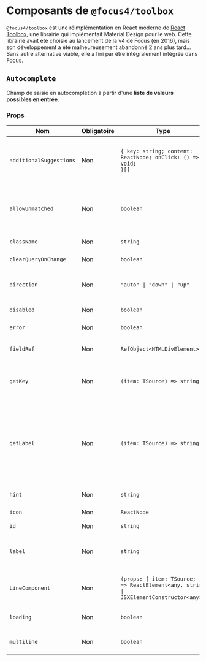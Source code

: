 # Composants de `@focus4/toolbox` <!-- {docsify-ignore-all} -->

`@focus4/toolbox` est une réimplémentation en React moderne de [React Toolbox](https://react-toolbox.io/#/components), une librairie qui implémentait Material Design pour le web. Cette librairie avait été choisie au lancement de la v4 de Focus (en 2016), mais son développement a été malheureusement abandonné 2 ans plus tard... Sans autre alternative viable, elle a fini par être intégralement intégrée dans Focus.

## `Autocomplete`

Champ de saisie en autocomplétion à partir d'une **liste de valeurs possibles en entrée**.

### Props

| Nom                     | Obligatoire | Type                                                                                                                   | Description                                                                                                                                                                                                                                                              |
| ----------------------- | ----------- | ---------------------------------------------------------------------------------------------------------------------- | ------------------------------------------------------------------------------------------------------------------------------------------------------------------------------------------------------------------------------------------------------------------------ |
| `additionalSuggestions` | Non         | <code>{ key: string; content: ReactNode; onClick: () =&gt; void; }[]</code>                                            | Suggestions supplémentaires à afficher en plus des suggestions issues de `values`, pour effectuer des actions différentes.                                                                                                                                               |
| `allowUnmatched`        | Non         | <code>boolean</code>                                                                                                   | Autorise la sélection d'une valeur qui n'existe pas dans `values` (le contenu de la `query` sera retourné en tant que valeur).                                                                                                                                           |
| `className`             | Non         | <code>string</code>                                                                                                    | Classe CSS pour le composant racine.                                                                                                                                                                                                                                     |
| `clearQueryOnChange`    | Non         | <code>boolean</code>                                                                                                   | Vide la query à la sélection d'une valeur.                                                                                                                                                                                                                               |
| `direction`             | Non         | <code>"auto" &#124; "down" &#124; "up"</code>                                                                          | Précise dans quel sens les suggestions doivent s'afficher. Par défaut : "auto".                                                                                                                                                                                          |
| `disabled`              | Non         | <code>boolean</code>                                                                                                   | Désactive le champ texte.                                                                                                                                                                                                                                                |
| `error`                 | Non         | <code>boolean</code>                                                                                                   | Affiche le champ texte en erreur.                                                                                                                                                                                                                                        |
| `fieldRef`              | Non         | <code>RefObject&lt;HTMLDivElement&gt;</code>                                                                           | Ref vers le champ (pour ancrer un Menu dessus par exemple).                                                                                                                                                                                                              |
| `getKey`                | Non         | <code>(item: TSource) =&gt; string</code>                                                                              | Détermine la propriété de l'objet a utiliser comme clé.<br />Par défaut : `item => item.key`                                                                                                                                                                             |
| `getLabel`              | Non         | <code>(item: TSource) =&gt; string</code>                                                                              | Détermine la propriété de l'objet à utiliser comme libellé.<br />Le libellé de l'objet est le texte utilisé pour chercher la correspondance avec le texte saisi dans le champ.<br />Par défaut : `item => item.label`                                                    |
| `hint`                  | Non         | <code>string</code>                                                                                                    | Placeholder pour le champ texte.                                                                                                                                                                                                                                         |
| `icon`                  | Non         | <code>ReactNode</code>                                                                                                 | Icône à poser devant le texte.                                                                                                                                                                                                                                           |
| `id`                    | Non         | <code>string</code>                                                                                                    | `id` pour l'input HTML.                                                                                                                                                                                                                                                  |
| `label`                 | Non         | <code>string</code>                                                                                                    | Libellé du champ, sera affiché à la place du `hint` et se déplacera sur le dessus lorsque le champ est utilisé.                                                                                                                                                          |
| `LineComponent`         | Non         | <code>(props: { item: TSource; }) =&gt; ReactElement&lt;any, string &#124; JSXElementConstructor&lt;any&gt;&gt;</code> | Composant personnalisé pour afficher les suggestions.                                                                                                                                                                                                                    |
| `loading`               | Non         | <code>boolean</code>                                                                                                   | Affiche un indicateur de chargement dans le champ texte.                                                                                                                                                                                                                 |
| `multiline`             | Non         | <code>boolean</code>                                                                                                   | Si renseigné, affiche un <textarea> à la place de l'<input>.                                                                                                                                                                                                             |
| `name`                  | Non         | <code>string</code>                                                                                                    | `name` pour l'input HTML.                                                                                                                                                                                                                                                |
| `onBlur`                | Non         | <code>FocusEventHandler&lt;HTMLInputElement &#124; HTMLSpanElement &#124; HTMLTextAreaElement&gt;</code>               | Au blur du champ texte.                                                                                                                                                                                                                                                  |
| `onChange`              | Non         | <code>(value?: string) =&gt; void</code>                                                                               | Appelé avec la clé correspondante lors de la sélection d'une valeur.<br /><br />Sera appelé avec `undefined` (si `allowUnmatched = false`) si aucune suggestion n'est disponible lors de la confirmation de la saisie<br />(au blur du champ ou en appuyant sur Entrée). |
| `onClick`               | Non         | <code>MouseEventHandler&lt;HTMLDivElement&gt;</code>                                                                   | Au clic sur le champ texte.                                                                                                                                                                                                                                              |
| `onContextMenu`         | Non         | <code>MouseEventHandler&lt;HTMLInputElement &#124; HTMLTextAreaElement&gt;</code>                                      | Au clic-droit dans le champ texte.                                                                                                                                                                                                                                       |
| `onFocus`               | Non         | <code>FocusEventHandler&lt;HTMLInputElement &#124; HTMLSpanElement &#124; HTMLTextAreaElement&gt;</code>               | Au focus du champ texte.                                                                                                                                                                                                                                                 |
| `onKeyDown`             | Non         | <code>KeyboardEventHandler&lt;HTMLInputElement &#124; HTMLTextAreaElement&gt;</code>                                   | Au `keydown` du champ.                                                                                                                                                                                                                                                   |
| `onKeyPress`            | Non         | <code>KeyboardEventHandler&lt;HTMLInputElement &#124; HTMLTextAreaElement&gt;</code>                                   | Au `keypress` du champ.                                                                                                                                                                                                                                                  |
| `onKeyUp`               | Non         | <code>KeyboardEventHandler&lt;HTMLInputElement &#124; HTMLTextAreaElement&gt;</code>                                   | Au `keyup` du champ.                                                                                                                                                                                                                                                     |
| `onPaste`               | Non         | <code>ClipboardEventHandler&lt;HTMLInputElement &#124; HTMLTextAreaElement&gt;</code>                                  | Au collage de texte dans le champ.                                                                                                                                                                                                                                       |
| `onPointerDown`         | Non         | <code>(e: PointerEvent&lt;HTMLInputElement &#124; HTMLTextAreaElement&gt;) =&gt; void</code>                           | [MDN Reference](https://developer.mozilla.org/docs/Web/API/Element/pointerdown_event)                                                                                                                                                                                    |
| `onPointerEnter`        | Non         | <code>(e: PointerEvent&lt;HTMLInputElement &#124; HTMLTextAreaElement&gt;) =&gt; void</code>                           | [MDN Reference](https://developer.mozilla.org/docs/Web/API/Element/pointerenter_event)                                                                                                                                                                                   |
| `onPointerLeave`        | Non         | <code>(e: PointerEvent&lt;HTMLInputElement &#124; HTMLTextAreaElement&gt;) =&gt; void</code>                           | [MDN Reference](https://developer.mozilla.org/docs/Web/API/Element/pointerleave_event)                                                                                                                                                                                   |
| `onPointerUp`           | Non         | <code>(e: PointerEvent&lt;HTMLInputElement &#124; HTMLTextAreaElement&gt;) =&gt; void</code>                           | [MDN Reference](https://developer.mozilla.org/docs/Web/API/Element/pointerup_event)                                                                                                                                                                                      |
| `onQueryChange`         | Non         | <code>(query: string) =&gt; void</code>                                                                                | Handler appelé lorsque la query (= contenu du champ texte) change.                                                                                                                                                                                                       |
| `prefix`                | Non         | <code>string</code>                                                                                                    | Préfixe à poser devant le texte.                                                                                                                                                                                                                                         |
| `query`                 | Non         | <code>string</code>                                                                                                    | Permet de surcharger la query (= contenu du champ texte). A utiliser avec `onQueryChange`.                                                                                                                                                                               |
| `required`              | Non         | <code>boolean</code>                                                                                                   | Valeur de `required` sur l'input HTML.                                                                                                                                                                                                                                   |
| `role`                  | Non         | <code>AriaRole</code>                                                                                                  | Valeur de `role` sur l'input HTML.                                                                                                                                                                                                                                       |
| `rows`                  | Non         | <code>number</code>                                                                                                    | Nombre de lignes pour le <textarea> (si `multiline`).                                                                                                                                                                                                                    |
| `showSupportingText`    | Non         | <code>"always" &#124; "auto" &#124; "never"</code>                                                                     | Contrôle l'affichage du texte en dessous du champ, quelque soit la valeur de `supportingText` ou `maxLength`. Par défaut : "auto".                                                                                                                                       |
| `suffix`                | Non         | <code>string</code>                                                                                                    | Préfixe à poser après le texte.                                                                                                                                                                                                                                          |
| `suggestionMatch`       | Non         | <code>"disabled" &#124; "anywhere" &#124; "start" &#124; "word"</code>                                                 | Précise le mode de correspondance utilisé entre la query et le libellé. Par défaut : "start".                                                                                                                                                                            |
| `supportingText`        | Non         | <code>string</code>                                                                                                    | Texte à afficher en dessous du champ. Sera affiché en rouge si `error`.                                                                                                                                                                                                  |
| `tabIndex`              | Non         | <code>number</code>                                                                                                    | `tabindex` pour l'input HTML.                                                                                                                                                                                                                                            |
| `theme`                 | Non         | <code>CSSProp&lt;AutocompleteCss & TextFieldCss&gt;</code>                                                             | CSS.                                                                                                                                                                                                                                                                     |
| `trailing`              | Non         | <code>TrailingIcon &#124; TrailingIcon[]</code>                                                                        | Définition des icônes à poser après le texte dans le champ.                                                                                                                                                                                                              |
| `value`                 | Non         | <code>string</code>                                                                                                    | Valeur du champ.                                                                                                                                                                                                                                                         |
| `values`                | **Oui**     | <code>TSource[]</code>                                                                                                 | Valeurs disponibles pour la sélection.                                                                                                                                                                                                                                   |

## `Button`

Bouton standard.

### Props

| Nom              | Obligatoire | Type                                                                                      | Description                                                                            |
| ---------------- | ----------- | ----------------------------------------------------------------------------------------- | -------------------------------------------------------------------------------------- |
| `className`      | Non         | <code>string</code>                                                                       | Classe CSS a ajouter au composant racine.                                              |
| `color`          | Non         | <code>"accent" &#124; "primary"</code>                                                    | Couleur du bouton.                                                                     |
| `disabled`       | Non         | <code>boolean</code>                                                                      | Désactive le bouton.                                                                   |
| `href`           | Non         | <code>string</code>                                                                       | Si renseigné, pose une balise <a> à la place du <button>.                              |
| `icon`           | Non         | <code>ReactNode</code>                                                                    | Icône a afficher dans le bouton.                                                       |
| `iconPosition`   | Non         | <code>"left" &#124; "right"</code>                                                        | Position de l'icône dans le bouton. Par défaut : "left".                               |
| `label`          | Non         | <code>string</code>                                                                       | Libellé du bouton.                                                                     |
| `onBlur`         | Non         | <code>FocusEventHandler&lt;HTMLButtonElement &#124; HTMLLinkElement&gt;</code>            | Au blur du bouton.                                                                     |
| `onClick`        | Non         | <code>MouseEventHandler&lt;HTMLButtonElement &#124; HTMLLinkElement&gt;</code>            | Au clic sur le bouton.                                                                 |
| `onFocus`        | Non         | <code>FocusEventHandler&lt;HTMLButtonElement &#124; HTMLLinkElement&gt;</code>            | Au focus du bouton.                                                                    |
| `onPointerDown`  | Non         | <code>(e: PointerEvent&lt;HTMLButtonElement &#124; HTMLLinkElement&gt;) =&gt; void</code> | [MDN Reference](https://developer.mozilla.org/docs/Web/API/Element/pointerdown_event)  |
| `onPointerEnter` | Non         | <code>(e: PointerEvent&lt;HTMLButtonElement &#124; HTMLLinkElement&gt;) =&gt; void</code> | [MDN Reference](https://developer.mozilla.org/docs/Web/API/Element/pointerenter_event) |
| `onPointerLeave` | Non         | <code>(e: PointerEvent&lt;HTMLButtonElement &#124; HTMLLinkElement&gt;) =&gt; void</code> | [MDN Reference](https://developer.mozilla.org/docs/Web/API/Element/pointerleave_event) |
| `onPointerUp`    | Non         | <code>(e: PointerEvent&lt;HTMLButtonElement &#124; HTMLLinkElement&gt;) =&gt; void</code> | [MDN Reference](https://developer.mozilla.org/docs/Web/API/Element/pointerup_event)    |
| `style`          | Non         | <code>CSSProperties</code>                                                                | CSS inline pour l'élément racine.                                                      |
| `target`         | Non         | <code>string</code>                                                                       | "target" pour le <a>, si `href` est rensigné.                                          |
| `theme`          | Non         | <code>CSSProp&lt;ButtonCss&gt;</code>                                                     | CSS.                                                                                   |
| `type`           | Non         | <code>string</code>                                                                       | Type de bouton HTML (ignoré si `href` est renseigné).                                  |
| `variant`        | Non         | <code>"filled" &#124; "elevated" &#124; "outlined" &#124; "elevated-filled"</code>        | Variante du bouton .                                                                   |

## `Calendar`

Affiche un calendrier. Utilisé par l'[`InputDate`](components/forms.md#inputdate).

### Props

| Nom                    | Obligatoire | Type                                                    | Description |
| ---------------------- | ----------- | ------------------------------------------------------- | ----------- |
| `disabledDates`        | Non         | <code>Date[]</code>                                     |             |
| `display`              | Non         | <code>"months" &#124; "years"</code>                    |             |
| `enabledDates`         | Non         | <code>Date[]</code>                                     |             |
| `handleSelect`         | Non         | <code>() =&gt; void</code>                              |             |
| `maxDate`              | Non         | <code>Date</code>                                       |             |
| `minDate`              | Non         | <code>Date</code>                                       |             |
| `onChange`             | **Oui**     | <code>(date: Date, dayClick: boolean) =&gt; void</code> |             |
| `selectedDate`         | Non         | <code>Date</code>                                       |             |
| `sundayFirstDayOfWeek` | Non         | <code>boolean</code>                                    |             |
| `theme`                | Non         | <code>CSSProp&lt;CalendarCss&gt;</code>                 |             |

## `Checkbox`

Une checkbox.

### Props

| Nom              | Obligatoire | Type                                                                                             | Description                                                                            |
| ---------------- | ----------- | ------------------------------------------------------------------------------------------------ | -------------------------------------------------------------------------------------- |
| `className`      | Non         | <code>string</code>                                                                              | Classe CSS a ajouter au composant racine.                                              |
| `disabled`       | Non         | <code>boolean</code>                                                                             | Désactive la Checkbox.                                                                 |
| `error`          | Non         | <code>string</code>                                                                              | Si renseigné, la Checkbox sera affichée en rouge.                                      |
| `id`             | Non         | <code>string</code>                                                                              | Id pour l'input[type=checkbox] posé par la Checkbox.                                   |
| `indeterminate`  | Non         | <code>boolean</code>                                                                             | Affiche une icône "indéterminée" à la place du "check"                                 |
| `label`          | Non         | <code>ReactNode</code>                                                                           | Libellé à poser à côté de la Checkbox.                                                 |
| `name`           | Non         | <code>string</code>                                                                              | Name pour l'input[type=checkbox] posé par la Checkbox.                                 |
| `onBlur`         | Non         | <code>FocusEventHandler&lt;HTMLInputElement&gt;</code>                                           | Au blur de la Checkbox.                                                                |
| `onChange`       | Non         | <code>(value: boolean, event?: MouseEvent&lt;HTMLInputElement, MouseEvent&gt;) =&gt; void</code> | Handler appelé au clic sur la Checkbox.                                                |
| `onFocus`        | Non         | <code>FocusEventHandler&lt;HTMLInputElement&gt;</code>                                           | Au focus de la Checkbox.                                                               |
| `onPointerDown`  | Non         | <code>(e: PointerEvent&lt;HTMLLabelElement&gt;) =&gt; void</code>                                | [MDN Reference](https://developer.mozilla.org/docs/Web/API/Element/pointerdown_event)  |
| `onPointerEnter` | Non         | <code>(e: PointerEvent&lt;HTMLLabelElement&gt;) =&gt; void</code>                                | [MDN Reference](https://developer.mozilla.org/docs/Web/API/Element/pointerenter_event) |
| `onPointerLeave` | Non         | <code>(e: PointerEvent&lt;HTMLLabelElement&gt;) =&gt; void</code>                                | [MDN Reference](https://developer.mozilla.org/docs/Web/API/Element/pointerleave_event) |
| `onPointerUp`    | Non         | <code>(e: PointerEvent&lt;HTMLLabelElement&gt;) =&gt; void</code>                                | [MDN Reference](https://developer.mozilla.org/docs/Web/API/Element/pointerup_event)    |
| `theme`          | Non         | <code>CSSProp&lt;CheckboxCss&gt;</code>                                                          | CSS.                                                                                   |
| `value`          | Non         | <code>boolean</code>                                                                             | Valeur (correspond à 'checked' sur l'input).                                           |

## `Chip`



### Props

| Nom              | Obligatoire | Type                                                                                                             | Description                                                                            |
| ---------------- | ----------- | ---------------------------------------------------------------------------------------------------------------- | -------------------------------------------------------------------------------------- |
| `className`      | Non         | <code>string</code>                                                                                              | Classe CSS a ajouter au composant racine.                                              |
| `color`          | Non         | <code>"accent" &#124; "primary"</code>                                                                           | Couleur du Chip.                                                                       |
| `disabled`       | Non         | <code>boolean</code>                                                                                             | Désactive le Chip.                                                                     |
| `elevated`       | Non         | <code>boolean</code>                                                                                             | Si renseigné, le Chip est affiché avec une élévation.                                  |
| `href`           | Non         | <code>string</code>                                                                                              | Si renseigné, pose une balise <a> à la place du <button> ou <span>.                    |
| `icon`           | Non         | <code>ReactNode</code>                                                                                           | Icône a afficher dans le Chip (à gauche).                                              |
| `label`          | **Oui**     | <code>string</code>                                                                                              | Libellé du chip.                                                                       |
| `onBlur`         | Non         | <code>FocusEventHandler&lt;HTMLButtonElement &#124; HTMLLinkElement&gt;</code>                                   | Au blur du Chip (si actionnable).                                                      |
| `onClick`        | Non         | <code>MouseEventHandler&lt;HTMLButtonElement&gt;</code>                                                          | Au click sur le Chip. Pose un <button> au lieu d'un <span> si rensgeiné.               |
| `onDeleteClick`  | Non         | <code>MouseEventHandler&lt;HTMLSpanElement&gt;</code>                                                            | Si renseigné, le Chip a une action de suppression via un bouton icône (à droite).      |
| `onFocus`        | Non         | <code>FocusEventHandler&lt;HTMLButtonElement &#124; HTMLLinkElement&gt;</code>                                   | Au focus du Chip (si actionnable).                                                     |
| `onPointerDown`  | Non         | <code>(e: PointerEvent&lt;HTMLSpanElement &#124; HTMLButtonElement &#124; HTMLLinkElement&gt;) =&gt; void</code> | [MDN Reference](https://developer.mozilla.org/docs/Web/API/Element/pointerdown_event)  |
| `onPointerEnter` | Non         | <code>(e: PointerEvent&lt;HTMLSpanElement &#124; HTMLButtonElement &#124; HTMLLinkElement&gt;) =&gt; void</code> | [MDN Reference](https://developer.mozilla.org/docs/Web/API/Element/pointerenter_event) |
| `onPointerLeave` | Non         | <code>(e: PointerEvent&lt;HTMLSpanElement &#124; HTMLButtonElement &#124; HTMLLinkElement&gt;) =&gt; void</code> | [MDN Reference](https://developer.mozilla.org/docs/Web/API/Element/pointerleave_event) |
| `onPointerUp`    | Non         | <code>(e: PointerEvent&lt;HTMLSpanElement &#124; HTMLButtonElement &#124; HTMLLinkElement&gt;) =&gt; void</code> | [MDN Reference](https://developer.mozilla.org/docs/Web/API/Element/pointerup_event)    |
| `target`         | Non         | <code>string</code>                                                                                              | "target" pour le <a>, si `href` est rensigné.                                          |
| `theme`          | Non         | <code>CSSProp&lt;ChipCss&gt;</code>                                                                              | CSS.                                                                                   |

## `Clock`

Affiche une horloge. Utilisé par l'[`InputTime`](components/forms.md#inputdate).

### Props

| Nom           | Obligatoire | Type                                  | Description |
| ------------- | ----------- | ------------------------------------- | ----------- |
| `display`     | Non         | <code>"hours" &#124; "minutes"</code> |             |
| `format`      | Non         | <code>"24hr" &#124; "ampm"</code>     |             |
| `onChange`    | Non         | <code>(date: Date) =&gt; void</code>  |             |
| `onHandMoved` | Non         | <code>() =&gt; void</code>            |             |
| `theme`       | Non         | <code>CSSProp&lt;ClockCss&gt;</code>  |             |
| `time`        | Non         | <code>Date</code>                     |             |

## `Dropdown`



### Props

| Nom                               | Obligatoire | Type                                                                                                                   | Description                                                                                                                        |
| --------------------------------- | ----------- | ---------------------------------------------------------------------------------------------------------------------- | ---------------------------------------------------------------------------------------------------------------------------------- |
| `className`                       | Non         | <code>string</code>                                                                                                    | Classe CSS pour le composant racine.                                                                                               |
| `direction`                       | Non         | <code>"auto" &#124; "down" &#124; "up"</code>                                                                          | Précise dans quel sens les valeurs doivent s'afficher. Par défaut : "auto".                                                        |
| `disableArrowSelectionWhenClosed` | Non         | <code>boolean</code>                                                                                                   | Désactive la sélection de valeurs au clavier lorsque la Dropdown est fermée.                                                       |
| `disabled`                        | Non         | <code>boolean</code>                                                                                                   | Désactive le champ texte.                                                                                                          |
| `error`                           | Non         | <code>boolean</code>                                                                                                   | Affiche le champ texte en erreur.                                                                                                  |
| `fieldRef`                        | Non         | <code>RefObject&lt;HTMLDivElement&gt;</code>                                                                           | Ref vers le champ (pour ancrer un Menu dessus par exemple).                                                                        |
| `getKey`                          | Non         | <code>(item: TSource) =&gt; string</code>                                                                              | Détermine la propriété de l'objet a utiliser comme clé. *<br />Par défaut : `item => item.key`                                     |
| `getLabel`                        | Non         | <code>(item: TSource) =&gt; string</code>                                                                              | Détermine la propriété de l'objet à utiliser comme libellé.<br />Par défaut : `item => item.label`                                 |
| `hasUndefined`                    | Non         | <code>boolean</code>                                                                                                   | Autorise la non-sélection en ajoutant une option vide. Par défaut : "true".                                                        |
| `hint`                            | Non         | <code>string</code>                                                                                                    | Placeholder pour le champ texte.                                                                                                   |
| `icon`                            | Non         | <code>ReactNode</code>                                                                                                 | Icône à poser devant le texte.                                                                                                     |
| `id`                              | Non         | <code>string</code>                                                                                                    | `id` pour l'input HTML.                                                                                                            |
| `label`                           | Non         | <code>string</code>                                                                                                    | Libellé du champ, sera affiché à la place du `hint` et se déplacera sur le dessus lorsque le champ est utilisé.                    |
| `LineComponent`                   | Non         | <code>(props: { item: TSource; }) =&gt; ReactElement&lt;any, string &#124; JSXElementConstructor&lt;any&gt;&gt;</code> | Composant personnalisé pour afficher les valeurs.                                                                                  |
| `loading`                         | Non         | <code>boolean</code>                                                                                                   | Affiche un indicateur de chargement dans le champ texte.                                                                           |
| `multiline`                       | Non         | <code>boolean</code>                                                                                                   | Si renseigné, affiche un <textarea> à la place de l'<input>.                                                                       |
| `name`                            | Non         | <code>string</code>                                                                                                    | `name` pour l'input HTML.                                                                                                          |
| `onBlur`                          | Non         | <code>FocusEventHandler&lt;HTMLInputElement &#124; HTMLSpanElement &#124; HTMLTextAreaElement&gt;</code>               | Au blur du champ texte.                                                                                                            |
| `onChange`                        | Non         | <code>(value?: string) =&gt; void</code>                                                                               | Appelé avec la clé correspondante lors de la sélection d'une valeur.                                                               |
| `onClick`                         | Non         | <code>MouseEventHandler&lt;HTMLDivElement&gt;</code>                                                                   | Au clic sur le champ texte.                                                                                                        |
| `onContextMenu`                   | Non         | <code>MouseEventHandler&lt;HTMLInputElement &#124; HTMLTextAreaElement&gt;</code>                                      | Au clic-droit dans le champ texte.                                                                                                 |
| `onFocus`                         | Non         | <code>FocusEventHandler&lt;HTMLInputElement &#124; HTMLSpanElement &#124; HTMLTextAreaElement&gt;</code>               | Au focus du champ texte.                                                                                                           |
| `onKeyDown`                       | Non         | <code>KeyboardEventHandler&lt;HTMLInputElement &#124; HTMLTextAreaElement&gt;</code>                                   | Au `keydown` du champ.                                                                                                             |
| `onKeyPress`                      | Non         | <code>KeyboardEventHandler&lt;HTMLInputElement &#124; HTMLTextAreaElement&gt;</code>                                   | Au `keypress` du champ.                                                                                                            |
| `onKeyUp`                         | Non         | <code>KeyboardEventHandler&lt;HTMLInputElement &#124; HTMLTextAreaElement&gt;</code>                                   | Au `keyup` du champ.                                                                                                               |
| `onPaste`                         | Non         | <code>ClipboardEventHandler&lt;HTMLInputElement &#124; HTMLTextAreaElement&gt;</code>                                  | Au collage de texte dans le champ.                                                                                                 |
| `onPointerDown`                   | Non         | <code>(e: PointerEvent&lt;HTMLInputElement &#124; HTMLTextAreaElement&gt;) =&gt; void</code>                           | [MDN Reference](https://developer.mozilla.org/docs/Web/API/Element/pointerdown_event)                                              |
| `onPointerEnter`                  | Non         | <code>(e: PointerEvent&lt;HTMLInputElement &#124; HTMLTextAreaElement&gt;) =&gt; void</code>                           | [MDN Reference](https://developer.mozilla.org/docs/Web/API/Element/pointerenter_event)                                             |
| `onPointerLeave`                  | Non         | <code>(e: PointerEvent&lt;HTMLInputElement &#124; HTMLTextAreaElement&gt;) =&gt; void</code>                           | [MDN Reference](https://developer.mozilla.org/docs/Web/API/Element/pointerleave_event)                                             |
| `onPointerUp`                     | Non         | <code>(e: PointerEvent&lt;HTMLInputElement &#124; HTMLTextAreaElement&gt;) =&gt; void</code>                           | [MDN Reference](https://developer.mozilla.org/docs/Web/API/Element/pointerup_event)                                                |
| `prefix`                          | Non         | <code>string</code>                                                                                                    | Préfixe à poser devant le texte.                                                                                                   |
| `required`                        | Non         | <code>boolean</code>                                                                                                   | Valeur de `required` sur l'input HTML.                                                                                             |
| `role`                            | Non         | <code>AriaRole</code>                                                                                                  | Valeur de `role` sur l'input HTML.                                                                                                 |
| `rows`                            | Non         | <code>number</code>                                                                                                    | Nombre de lignes pour le <textarea> (si `multiline`).                                                                              |
| `showSupportingText`              | Non         | <code>"always" &#124; "auto" &#124; "never"</code>                                                                     | Contrôle l'affichage du texte en dessous du champ, quelque soit la valeur de `supportingText` ou `maxLength`. Par défaut : "auto". |
| `suffix`                          | Non         | <code>string</code>                                                                                                    | Préfixe à poser après le texte.                                                                                                    |
| `supportingText`                  | Non         | <code>string</code>                                                                                                    | Texte à afficher en dessous du champ. Sera affiché en rouge si `error`.                                                            |
| `tabIndex`                        | Non         | <code>number</code>                                                                                                    | `tabindex` pour l'input HTML.                                                                                                      |
| `theme`                           | Non         | <code>CSSProp&lt;DropdownCss & TextFieldCss&gt;</code>                                                                 | CSS.                                                                                                                               |
| `trailing`                        | Non         | <code>TrailingIcon &#124; TrailingIcon[]</code>                                                                        | Définition des icônes à poser après le texte dans le champ.                                                                        |
| `undefinedLabel`                  | Non         | <code>ReactNode</code>                                                                                                 | Libellé de l'option vide.                                                                                                          |
| `value`                           | Non         | <code>string</code>                                                                                                    | Valeur du champ.                                                                                                                   |
| `values`                          | **Oui**     | <code>TSource[]</code>                                                                                                 | Valeurs disponibles pour la sélection.                                                                                             |

## `FloatingActionButton`

Bouton action flottant.

### Props

| Nom              | Obligatoire | Type                                                                                      | Description                                                                            |
| ---------------- | ----------- | ----------------------------------------------------------------------------------------- | -------------------------------------------------------------------------------------- |
| `className`      | Non         | <code>string</code>                                                                       | Classe CSS a ajouter au composant racine.                                              |
| `color`          | Non         | <code>"accent" &#124; "primary"</code>                                                    | Couleur du bouton.                                                                     |
| `disabled`       | Non         | <code>boolean</code>                                                                      | Désactive le bouton.                                                                   |
| `extended`       | Non         | <code>boolean</code>                                                                      | Affiche le libellé du bouton dans le bouton.                                           |
| `href`           | Non         | <code>string</code>                                                                       | Si renseigné, pose une balise <a> à la place du <button>.                              |
| `icon`           | Non         | <code>ReactNode</code>                                                                    | Icône a afficher dans le bouton.                                                       |
| `label`          | Non         | <code>string</code>                                                                       | Libellé du bouton.                                                                     |
| `lowered`        | Non         | <code>boolean</code>                                                                      | Variation du bouton avec moins d'élévation (ombre moins marquée).                      |
| `onBlur`         | Non         | <code>FocusEventHandler&lt;HTMLButtonElement &#124; HTMLLinkElement&gt;</code>            | Au blur du bouton.                                                                     |
| `onClick`        | Non         | <code>MouseEventHandler&lt;HTMLButtonElement &#124; HTMLLinkElement&gt;</code>            | Au clic sur le bouton.                                                                 |
| `onFocus`        | Non         | <code>FocusEventHandler&lt;HTMLButtonElement &#124; HTMLLinkElement&gt;</code>            | Au focus du bouton.                                                                    |
| `onPointerDown`  | Non         | <code>(e: PointerEvent&lt;HTMLButtonElement &#124; HTMLLinkElement&gt;) =&gt; void</code> | [MDN Reference](https://developer.mozilla.org/docs/Web/API/Element/pointerdown_event)  |
| `onPointerEnter` | Non         | <code>(e: PointerEvent&lt;HTMLButtonElement &#124; HTMLLinkElement&gt;) =&gt; void</code> | [MDN Reference](https://developer.mozilla.org/docs/Web/API/Element/pointerenter_event) |
| `onPointerLeave` | Non         | <code>(e: PointerEvent&lt;HTMLButtonElement &#124; HTMLLinkElement&gt;) =&gt; void</code> | [MDN Reference](https://developer.mozilla.org/docs/Web/API/Element/pointerleave_event) |
| `onPointerUp`    | Non         | <code>(e: PointerEvent&lt;HTMLButtonElement &#124; HTMLLinkElement&gt;) =&gt; void</code> | [MDN Reference](https://developer.mozilla.org/docs/Web/API/Element/pointerup_event)    |
| `size`           | Non         | <code>"large" &#124; "small"</code>                                                       | Taille du bouton.                                                                      |
| `style`          | Non         | <code>CSSProperties</code>                                                                | CSS inline pour l'élément racine.                                                      |
| `target`         | Non         | <code>string</code>                                                                       | "target" pour le <a>, si `href` est rensigné.                                          |
| `theme`          | Non         | <code>CSSProp&lt;FloatingActionButtonCss&gt;</code>                                       | CSS.                                                                                   |
| `type`           | Non         | <code>string</code>                                                                       | Type de bouton HTML (ignoré si `href` est renseigné).                                  |

## `FontIcon`

Affiche une icône. Prend directement un nom d'icône Material en enfant, ou bien une icône personnalisée avec `getIcon`.

### Props

| Nom              | Obligatoire | Type                                                             | Description                                                                            |
| ---------------- | ----------- | ---------------------------------------------------------------- | -------------------------------------------------------------------------------------- |
| `alt`            | Non         | <code>string</code>                                              | Texte alternatif pour l'icône.                                                         |
| `children`       | Non         | <code>ReactNode</code>                                           | Icône à afficher.                                                                      |
| `className`      | Non         | <code>string</code>                                              | Classe CSS à poser sur le composant racine.                                            |
| `onPointerDown`  | Non         | <code>(e: PointerEvent&lt;HTMLSpanElement&gt;) =&gt; void</code> | [MDN Reference](https://developer.mozilla.org/docs/Web/API/Element/pointerdown_event)  |
| `onPointerEnter` | Non         | <code>(e: PointerEvent&lt;HTMLSpanElement&gt;) =&gt; void</code> | [MDN Reference](https://developer.mozilla.org/docs/Web/API/Element/pointerenter_event) |
| `onPointerLeave` | Non         | <code>(e: PointerEvent&lt;HTMLSpanElement&gt;) =&gt; void</code> | [MDN Reference](https://developer.mozilla.org/docs/Web/API/Element/pointerleave_event) |
| `onPointerUp`    | Non         | <code>(e: PointerEvent&lt;HTMLSpanElement&gt;) =&gt; void</code> | [MDN Reference](https://developer.mozilla.org/docs/Web/API/Element/pointerup_event)    |
| `style`          | Non         | <code>CSSProperties</code>                                       | Styles inline                                                                          |

## `IconButton`

Bouton simple avec une icône.

### Props

| Nom              | Obligatoire | Type                                                                                      | Description                                                                            |
| ---------------- | ----------- | ----------------------------------------------------------------------------------------- | -------------------------------------------------------------------------------------- |
| `className`      | Non         | <code>string</code>                                                                       | Classe CSS a ajouter au composant racine.                                              |
| `color`          | Non         | <code>"accent" &#124; "primary"</code>                                                    | Couleur du bouton.                                                                     |
| `disabled`       | Non         | <code>boolean</code>                                                                      | Désactive le bouton.                                                                   |
| `href`           | Non         | <code>string</code>                                                                       | Si renseigné, pose une balise <a> à la place du <button>.                              |
| `icon`           | **Oui**     | <code>ReactNode</code>                                                                    | Icône a afficher dans le bouton.                                                       |
| `label`          | Non         | <code>string</code>                                                                       | Libellé du bouton.                                                                     |
| `onBlur`         | Non         | <code>FocusEventHandler&lt;HTMLButtonElement &#124; HTMLLinkElement&gt;</code>            | Au blur du bouton.                                                                     |
| `onClick`        | Non         | <code>MouseEventHandler&lt;HTMLButtonElement &#124; HTMLLinkElement&gt;</code>            | Au clic sur le bouton.                                                                 |
| `onFocus`        | Non         | <code>FocusEventHandler&lt;HTMLButtonElement &#124; HTMLLinkElement&gt;</code>            | Au focus du bouton.                                                                    |
| `onPointerDown`  | Non         | <code>(e: PointerEvent&lt;HTMLButtonElement &#124; HTMLLinkElement&gt;) =&gt; void</code> | [MDN Reference](https://developer.mozilla.org/docs/Web/API/Element/pointerdown_event)  |
| `onPointerEnter` | Non         | <code>(e: PointerEvent&lt;HTMLButtonElement &#124; HTMLLinkElement&gt;) =&gt; void</code> | [MDN Reference](https://developer.mozilla.org/docs/Web/API/Element/pointerenter_event) |
| `onPointerLeave` | Non         | <code>(e: PointerEvent&lt;HTMLButtonElement &#124; HTMLLinkElement&gt;) =&gt; void</code> | [MDN Reference](https://developer.mozilla.org/docs/Web/API/Element/pointerleave_event) |
| `onPointerUp`    | Non         | <code>(e: PointerEvent&lt;HTMLButtonElement &#124; HTMLLinkElement&gt;) =&gt; void</code> | [MDN Reference](https://developer.mozilla.org/docs/Web/API/Element/pointerup_event)    |
| `style`          | Non         | <code>CSSProperties</code>                                                                | CSS inline pour l'élément racine.                                                      |
| `target`         | Non         | <code>string</code>                                                                       | "target" pour le <a>, si `href` est rensigné.                                          |
| `theme`          | Non         | <code>CSSProp&lt;IconButtonCss&gt;</code>                                                 | CSS.                                                                                   |
| `type`           | Non         | <code>string</code>                                                                       | Type de bouton HTML (ignoré si `href` est renseigné).                                  |
| `variant`        | Non         | <code>"filled" &#124; "outlined"</code>                                                   | Variante du bouton .                                                                   |

## `Menu`

Menu déroulant. Peut s'attacher à un élément parent. A utiliser avec `useMenu()`.

Exemple :
 ```tsx
 const menu = useMenu();

 // Remarque : L'élément conteneur impérativement avoir "position: relative".
 return (
     <span ref={menu.anchor} style={{position: "relative", display: "inline-block"}}>
         <IconButton icon="more_vert" onClick={menu.toggle}>
         <Menu {...menu}>
             <MenuItem
                 caption={mode.dark ? "Mode clair" : "Mode sombre"}
                 icon={mode.dark ? "light_mode" : "dark_mode"}
                 onClick={() => (mode.dark = !mode.dark)}
             />
             <MenuItem caption="Se déconnecter" icon="login" onClick={signOut} />
         </Menu>
     </span>
 );
 ```

### Props

| Nom                           | Obligatoire | Type                                                                                                                                            | Description                                                                                                                                                                                                                                                                                                                                                                                                                                                                                                       |
| ----------------------------- | ----------- | ----------------------------------------------------------------------------------------------------------------------------------------------- | ----------------------------------------------------------------------------------------------------------------------------------------------------------------------------------------------------------------------------------------------------------------------------------------------------------------------------------------------------------------------------------------------------------------------------------------------------------------------------------------------------------------- |
| `active`                      | **Oui**     | <code>boolean</code>                                                                                                                            | Affiche le menu.                                                                                                                                                                                                                                                                                                                                                                                                                                                                                                  |
| `anchor`                      | **Oui**     | <code>RefObject&lt;HTMLDivElement&gt;</code>                                                                                                    | Element HTML parent du menu sur lequel le menu s'attachera (au dessus ou en dessous, selon la position).                                                                                                                                                                                                                                                                                                                                                                                                          |
| `children`                    | Non         | <code>ReactNode</code>                                                                                                                          | Eléments enfants à afficher dans le menu.<br />Ces éléments seront sélectionnables au clavier par le Menu, qui appelera leur `onClick` (si défini) lorsqu'on appuie sur Entrée.                                                                                                                                                                                                                                                                                                                                   |
| `className`                   | Non         | <code>string</code>                                                                                                                             | Classe CSS pour le composant racine du Menu.                                                                                                                                                                                                                                                                                                                                                                                                                                                                      |
| `close`                       | **Oui**     | <code>() =&gt; void</code>                                                                                                                      | Ferme le menu.                                                                                                                                                                                                                                                                                                                                                                                                                                                                                                    |
| `id`                          | Non         | <code>string</code>                                                                                                                             | Valeur de `id` pour le `ul` HTML.                                                                                                                                                                                                                                                                                                                                                                                                                                                                                 |
| `keepItemsInDOMWhenClosed`    | Non         | <code>boolean</code>                                                                                                                            | Si renseigné, les items de Menu ne sont jamais retirés du DOM quand le Menu est fermé.<br /><br />Les animations au retrait d'éléments du Menu lorsqu'il est ouvert ne pourront pas fonctionner avec cette option.                                                                                                                                                                                                                                                                                                |
| `keepSelectionOnPointerLeave` | Non         | <code>boolean</code>                                                                                                                            | Ne vide pas l'élément du Menu sélectionné lorsque la souris sort du Menu<br />(pour pouvoir toujours cliquer sur cet élément en appuyant sur Entrée par exemple).                                                                                                                                                                                                                                                                                                                                                 |
| `keepSelectionOnToggle`       | Non         | <code>boolean</code>                                                                                                                            | Ne vide pas l'élément du Menu sélectionné lorsque le menu s'ouvre ou se ferme.<br />(pour pouvoir contrôler l'élément sélectionné depuis un composant parent).                                                                                                                                                                                                                                                                                                                                                    |
| `noBlurOnArrowPress`          | Non         | <code>boolean</code>                                                                                                                            | Si renseigné, la navigation clavier dans le Menu n'appelera pas le `blur` de l'élément courant actif (pour un input par exemple).                                                                                                                                                                                                                                                                                                                                                                                 |
| `noRing`                      | Non         | <code>boolean</code>                                                                                                                            | N'affiche pas le focus ring lors de la navigation clavier dans le Menu.                                                                                                                                                                                                                                                                                                                                                                                                                                           |
| `onItemClick`                 | Non         | <code>(key?: string) =&gt; void</code>                                                                                                          | Handler optionel appelé au clic (y compris au clavier) d'un élément du Menu. La `key` de l'enfant sera passée en paramètre.                                                                                                                                                                                                                                                                                                                                                                                       |
| `onSelectedChange`            | Non         | <code>(key?: string) =&gt; void</code>                                                                                                          | Handler appelé lorsque l'élément sélectionné par le Menu change (au hover ou au clavier).                                                                                                                                                                                                                                                                                                                                                                                                                         |
| `open`                        | **Oui**     | <code>() =&gt; void</code>                                                                                                                      | Ouvre le menu.                                                                                                                                                                                                                                                                                                                                                                                                                                                                                                    |
| `position`                    | Non         | <code>"bottom" &#124; "top" &#124; "auto" &#124; "bottomLeft" &#124; "bottomRight" &#124; "full-auto" &#124; "topLeft" &#124; "topRight"</code> | Détermine la position du Menu par rapport à son élément ancre.<br /><br />Le Menu peut être placé en haut ou en bas, et optionnellement sur la gauche ou à droite (au lieu de prendre toute la largeur de l'ancre).<br /><br />La position peut être également définie en `auto` (choisie entre `topLeft`, `topRight`, `bottomLeft` et `bottomRight`) ou `full-auto`<br />(choisie entre `top` et `bottom`), selon la position de l'ancre sur la page au moment de son ouverture.<br /><br />Par défaut : `auto`. |
| `role`                        | Non         | <code>AriaRole</code>                                                                                                                           | Valeur de `role` pour le `ul` HTML.                                                                                                                                                                                                                                                                                                                                                                                                                                                                               |
| `selected`                    | Non         | <code>string</code>                                                                                                                             | Permet de surcharger l'élement sélectionné du Menu, au lieu de le laisser utiliser son état interne. A utiliser avec `onSelectedChange`.                                                                                                                                                                                                                                                                                                                                                                          |
| `theme`                       | Non         | <code>CSSProp&lt;MenuCss&gt;</code>                                                                                                             | CSS.                                                                                                                                                                                                                                                                                                                                                                                                                                                                                                              |
| `toggle`                      | **Oui**     | <code>() =&gt; void</code>                                                                                                                      | Ouvre ou ferme le menu, selon son état.                                                                                                                                                                                                                                                                                                                                                                                                                                                                           |

## `useMenu`

Hook pour attacher un menu à un élément et des fonctions pour l'ouvrir et le fermer.

### Props

| Nom | Obligatoire | Type | Description |
| --- | ----------- | ---- | ----------- |

## `MenuItem`

Item de Menu a utiliser dans un `Menu`.

### Props

| Nom              | Obligatoire | Type                                                           | Description                                                                            |
| ---------------- | ----------- | -------------------------------------------------------------- | -------------------------------------------------------------------------------------- |
| `caption`        | **Oui**     | <code>string</code>                                            | Le libellé de l'item de Menu.                                                          |
| `className`      | Non         | <code>string</code>                                            | Classe CSS pour le composant racine.                                                   |
| `disabled`       | Non         | <code>boolean</code>                                           | Désactive l'élément de Menu, qui ne pourra plus être sélectionné.                      |
| `iconLeft`       | Non         | <code>ReactNode</code>                                         | Icône à poser devant l'item de Menu.                                                   |
| `iconRight`      | Non         | <code>ReactNode</code>                                         | Icône à poser derrière l'item de Menu.                                                 |
| `onClick`        | Non         | <code>MouseEventHandler&lt;HTMLLIElement&gt;</code>            | Handler de clic sur l'item de Menu.                                                    |
| `onPointerDown`  | Non         | <code>(e: PointerEvent&lt;HTMLLIElement&gt;) =&gt; void</code> | [MDN Reference](https://developer.mozilla.org/docs/Web/API/Element/pointerdown_event)  |
| `onPointerEnter` | Non         | <code>(e: PointerEvent&lt;HTMLLIElement&gt;) =&gt; void</code> | [MDN Reference](https://developer.mozilla.org/docs/Web/API/Element/pointerenter_event) |
| `onPointerLeave` | Non         | <code>(e: PointerEvent&lt;HTMLLIElement&gt;) =&gt; void</code> | [MDN Reference](https://developer.mozilla.org/docs/Web/API/Element/pointerleave_event) |
| `onPointerUp`    | Non         | <code>(e: PointerEvent&lt;HTMLLIElement&gt;) =&gt; void</code> | [MDN Reference](https://developer.mozilla.org/docs/Web/API/Element/pointerup_event)    |
| `theme`          | Non         | <code>CSSProp&lt;MenuCss&gt;</code>                            | CSS.                                                                                   |

## `LinearProgressIndicator`

Indicateur de progression linéaire.

### Props

| Nom              | Obligatoire | Type                                                            | Description                                                                            |
| ---------------- | ----------- | --------------------------------------------------------------- | -------------------------------------------------------------------------------------- |
| `className`      | Non         | <code>string</code>                                             | Classe CSS pour l'élément racine.                                                      |
| `indeterminate`  | Non         | <code>boolean</code>                                            | Progression indéterminée                                                               |
| `max`            | Non         | <code>number</code>                                             | Valeur maximum. Par défaut: 100.                                                       |
| `min`            | Non         | <code>number</code>                                             | Valeur minimum. Par défaut: 0.                                                         |
| `onPointerDown`  | Non         | <code>(e: PointerEvent&lt;HTMLDivElement&gt;) =&gt; void</code> | [MDN Reference](https://developer.mozilla.org/docs/Web/API/Element/pointerdown_event)  |
| `onPointerEnter` | Non         | <code>(e: PointerEvent&lt;HTMLDivElement&gt;) =&gt; void</code> | [MDN Reference](https://developer.mozilla.org/docs/Web/API/Element/pointerenter_event) |
| `onPointerLeave` | Non         | <code>(e: PointerEvent&lt;HTMLDivElement&gt;) =&gt; void</code> | [MDN Reference](https://developer.mozilla.org/docs/Web/API/Element/pointerleave_event) |
| `onPointerUp`    | Non         | <code>(e: PointerEvent&lt;HTMLDivElement&gt;) =&gt; void</code> | [MDN Reference](https://developer.mozilla.org/docs/Web/API/Element/pointerup_event)    |
| `theme`          | Non         | <code>CSSProp&lt;ProgressIndicatorCss&gt;</code>                | CSS.                                                                                   |
| `value`          | Non         | <code>number</code>                                             | Valeur courante (entre `min` et `max`). Par défaut : 0.                                |

## `CircularProgressIndicator`

Indicateur de progression circulaire.

### Props

| Nom              | Obligatoire | Type                                                            | Description                                                                            |
| ---------------- | ----------- | --------------------------------------------------------------- | -------------------------------------------------------------------------------------- |
| `className`      | Non         | <code>string</code>                                             | Classe CSS pour l'élément racine.                                                      |
| `indeterminate`  | Non         | <code>boolean</code>                                            | Progression indéterminée                                                               |
| `max`            | Non         | <code>number</code>                                             | Valeur maximum. Par défaut: 100.                                                       |
| `min`            | Non         | <code>number</code>                                             | Valeur minimum. Par défaut: 0.                                                         |
| `onPointerDown`  | Non         | <code>(e: PointerEvent&lt;HTMLDivElement&gt;) =&gt; void</code> | [MDN Reference](https://developer.mozilla.org/docs/Web/API/Element/pointerdown_event)  |
| `onPointerEnter` | Non         | <code>(e: PointerEvent&lt;HTMLDivElement&gt;) =&gt; void</code> | [MDN Reference](https://developer.mozilla.org/docs/Web/API/Element/pointerenter_event) |
| `onPointerLeave` | Non         | <code>(e: PointerEvent&lt;HTMLDivElement&gt;) =&gt; void</code> | [MDN Reference](https://developer.mozilla.org/docs/Web/API/Element/pointerleave_event) |
| `onPointerUp`    | Non         | <code>(e: PointerEvent&lt;HTMLDivElement&gt;) =&gt; void</code> | [MDN Reference](https://developer.mozilla.org/docs/Web/API/Element/pointerup_event)    |
| `theme`          | Non         | <code>CSSProp&lt;ProgressIndicatorCss&gt;</code>                | CSS.                                                                                   |
| `value`          | Non         | <code>number</code>                                             | Valeur courante (entre `min` et `max`). Par défaut : 0.                                |

## `RadioGroup`

A utiliser avec RadioButton pour faire des radios. Les composants [`BooleanRadio`](components/forms.md#booleanradio) et [`SelectRadio`](components/forms.md#selectradio) en sont des implémentations pour les usages les plus courants.

### Props

| Nom         | Obligatoire | Type                                    | Description                                                                 |
| ----------- | ----------- | --------------------------------------- | --------------------------------------------------------------------------- |
| `children`  | Non         | <code>ReactNode</code>                  | Les RadioButtons passés en enfant de ce composant seront ajoutés au groupe. |
| `className` | Non         | <code>string</code>                     | Classe CSS a ajouter au composant racine.                                   |
| `disabled`  | Non         | <code>boolean</code>                    | Désactive les RadioButtons.                                                 |
| `onChange`  | Non         | <code>(value: string) =&gt; void</code> | Handler appelé au clic sur un RadioButton.                                  |
| `value`     | Non         | <code>string</code>                     | Valeur séléctionnée parmis les RadioButtons.                                |

## `RadioButton`

A utiliser dans un RadioGroup.

### Props

| Nom              | Obligatoire | Type                                                              | Description                                                                            |
| ---------------- | ----------- | ----------------------------------------------------------------- | -------------------------------------------------------------------------------------- |
| `className`      | Non         | <code>string</code>                                               | Classe CSS a ajouter au composant racine.                                              |
| `disabled`       | Non         | <code>boolean</code>                                              | Désactive le RadioButton.                                                              |
| `id`             | Non         | <code>string</code>                                               | Id pour l'input[type=radio] posé par le RadioButton.                                   |
| `label`          | Non         | <code>ReactNode</code>                                            | Libellé à poser à côté de la Checkbox.                                                 |
| `name`           | Non         | <code>string</code>                                               | Name pour l'input[type=radio] posé par le RadioButton.                                 |
| `onBlur`         | Non         | <code>FocusEventHandler&lt;HTMLInputElement&gt;</code>            | Au blur du Radio.                                                                      |
| `onFocus`        | Non         | <code>FocusEventHandler&lt;HTMLInputElement&gt;</code>            | Au focus du Radio.                                                                     |
| `onPointerDown`  | Non         | <code>(e: PointerEvent&lt;HTMLLabelElement&gt;) =&gt; void</code> | [MDN Reference](https://developer.mozilla.org/docs/Web/API/Element/pointerdown_event)  |
| `onPointerEnter` | Non         | <code>(e: PointerEvent&lt;HTMLLabelElement&gt;) =&gt; void</code> | [MDN Reference](https://developer.mozilla.org/docs/Web/API/Element/pointerenter_event) |
| `onPointerLeave` | Non         | <code>(e: PointerEvent&lt;HTMLLabelElement&gt;) =&gt; void</code> | [MDN Reference](https://developer.mozilla.org/docs/Web/API/Element/pointerleave_event) |
| `onPointerUp`    | Non         | <code>(e: PointerEvent&lt;HTMLLabelElement&gt;) =&gt; void</code> | [MDN Reference](https://developer.mozilla.org/docs/Web/API/Element/pointerup_event)    |
| `theme`          | Non         | <code>CSSProp&lt;RadioCss&gt;</code>                              | CSS.                                                                                   |
| `value`          | **Oui**     | <code>string</code>                                               | Valeur du RadioGroup quand ce RadioButton est sélectionné.                             |

## `Ripple`

Pose un Ripple au clic sur le composant/élément enfant.

### Props

| Nom              | Obligatoire | Type                                                                                 | Description                                                                                 |
| ---------------- | ----------- | ------------------------------------------------------------------------------------ | ------------------------------------------------------------------------------------------- |
| `centered`       | Non         | <code>boolean</code>                                                                 | Centre le ripple sur la cible au lieu de l'endroit cliqué.                                  |
| `children`       | **Oui**     | <code>ReactElement&lt;any, string &#124; JSXElementConstructor&lt;any&gt;&gt;</code> | Composant enfant dans lequel poser le ripple.                                               |
| `className`      | Non         | <code>string</code>                                                                  | Classe CSS à passer au Ripple                                                               |
| `disabled`       | Non         | <code>boolean</code>                                                                 | Force la désactivation du ripple.                                                           |
| `onPointerDown`  | Non         | <code>(e: PointerEvent&lt;T&gt;) =&gt; void</code>                                   | [MDN Reference](https://developer.mozilla.org/docs/Web/API/Element/pointerdown_event)       |
| `onPointerEnter` | Non         | <code>(e: PointerEvent&lt;T&gt;) =&gt; void</code>                                   | [MDN Reference](https://developer.mozilla.org/docs/Web/API/Element/pointerenter_event)      |
| `onPointerLeave` | Non         | <code>(e: PointerEvent&lt;T&gt;) =&gt; void</code>                                   | [MDN Reference](https://developer.mozilla.org/docs/Web/API/Element/pointerleave_event)      |
| `onPointerUp`    | Non         | <code>(e: PointerEvent&lt;T&gt;) =&gt; void</code>                                   | [MDN Reference](https://developer.mozilla.org/docs/Web/API/Element/pointerup_event)         |
| `rippleTarget`   | Non         | <code>string</code>                                                                  | Classe CSS de l'élément HTML dans lequel poser le ripple, si ce n'est pas l'élément racine. |

## `Slider`

Slider.

### Props

| Nom              | Obligatoire | Type                                                            | Description                                                                            |
| ---------------- | ----------- | --------------------------------------------------------------- | -------------------------------------------------------------------------------------- |
| `className`      | Non         | <code>string</code>                                             | Classe CSS pour le composant racine.                                                   |
| `disabled`       | Non         | <code>boolean</code>                                            | Désactive le Slider.                                                                   |
| `labeled`        | Non         | <code>boolean</code>                                            | Affiche un libellé au dessus de la poignée au survol avec la valeur exacte du Slider.  |
| `max`            | Non         | <code>number</code>                                             | Valeur maximale du Slider. Par défaut : 100.                                           |
| `min`            | Non         | <code>number</code>                                             | Valeur minimale du Slider. Par défaut : 0.                                             |
| `onChange`       | Non         | <code>(value: number) =&gt; void</code>                         | Handler appelé au changement de la valeur du Slider.                                   |
| `onPointerDown`  | Non         | <code>(e: PointerEvent&lt;HTMLDivElement&gt;) =&gt; void</code> | [MDN Reference](https://developer.mozilla.org/docs/Web/API/Element/pointerdown_event)  |
| `onPointerEnter` | Non         | <code>(e: PointerEvent&lt;HTMLDivElement&gt;) =&gt; void</code> | [MDN Reference](https://developer.mozilla.org/docs/Web/API/Element/pointerenter_event) |
| `onPointerLeave` | Non         | <code>(e: PointerEvent&lt;HTMLDivElement&gt;) =&gt; void</code> | [MDN Reference](https://developer.mozilla.org/docs/Web/API/Element/pointerleave_event) |
| `onPointerUp`    | Non         | <code>(e: PointerEvent&lt;HTMLDivElement&gt;) =&gt; void</code> | [MDN Reference](https://developer.mozilla.org/docs/Web/API/Element/pointerup_event)    |
| `step`           | Non         | <code>number</code>                                             | Valeur minimale par incrément du Slider. Par défaut : 1.                               |
| `theme`          | Non         | <code>CSSProp&lt;SliderCss&gt;</code>                           | CSS.                                                                                   |
| `ticks`          | Non         | <code>boolean</code>                                            | Affiche des indicateurs pour chaque valeur de `step` sur le Slider.                    |
| `value`          | **Oui**     | <code>number</code>                                             | Valeur du Slider.                                                                      |

## `Snackbar`

Le composant pour afficher des toasts utilisé par le [`MessageCenter`](basics/messages.md).

### Props

| Nom         | Obligatoire | Type                                                                           | Description                                                                                                     |
| ----------- | ----------- | ------------------------------------------------------------------------------ | --------------------------------------------------------------------------------------------------------------- |
| `action`    | Non         | <code>string</code>                                                            | Label for the action component inside the Snackbar.                                                             |
| `active`    | **Oui**     | <code>boolean</code>                                                           | If true, the snackbar will be active.                                                                           |
| `children`  | Non         | <code>ReactNode</code>                                                         | Children to pass through the component.                                                                         |
| `className` | Non         | <code>string</code>                                                            |                                                                                                                 |
| `label`     | Non         | <code>string &#124; Element</code>                                             | Text to display in the content.                                                                                 |
| `onClick`   | Non         | <code>MouseEventHandler&lt;HTMLButtonElement &#124; HTMLLinkElement&gt;</code> | Callback function that will be called when the action button is clicked.                                        |
| `onTimeout` | **Oui**     | <code>() =&gt; void</code>                                                     | Callback function that will be called once the set timeout is finished.                                         |
| `theme`     | Non         | <code>CSSProp&lt;SnackbarCss&gt;</code>                                        | Classnames object defining the component style.                                                                 |
| `timeout`   | Non         | <code>number</code>                                                            | Amount of time in milliseconds after which the `onTimeout` callback will be called after `active` becomes true. |
| `type`      | Non         | <code>"accept" &#124; "cancel" &#124; "warning"</code>                         | Indicates the action type. Can be accept, warning or cancel                                                     |

## `Switch`

Un switch, fonctionnellement identique à la [`Checkbox`](#checkbox).

### Props

| Nom              | Obligatoire | Type                                                                                             | Description                                                                            |
| ---------------- | ----------- | ------------------------------------------------------------------------------------------------ | -------------------------------------------------------------------------------------- |
| `className`      | Non         | <code>string</code>                                                                              | Classe CSS a ajouter au composant racine.                                              |
| `disabled`       | Non         | <code>boolean</code>                                                                             | Désactive le Switch.                                                                   |
| `iconOff`        | Non         | <code>ReactNode</code>                                                                           | Icône a afficher dans le Switch quand il est "off".                                    |
| `iconOn`         | Non         | <code>ReactNode</code>                                                                           | Icône a afficher dans le Switch quand il est "on".                                     |
| `id`             | Non         | <code>string</code>                                                                              | Id pour l'input[type=checkbox] posé par le Switch.                                     |
| `label`          | Non         | <code>ReactNode</code>                                                                           | Libellé à poser à côté du Switch.                                                      |
| `name`           | Non         | <code>string</code>                                                                              | Name pour l'input[type=checkbox] posé par le Switch.                                   |
| `onBlur`         | Non         | <code>FocusEventHandler&lt;HTMLInputElement&gt;</code>                                           | Au blur du Switch.                                                                     |
| `onChange`       | Non         | <code>(value: boolean, event?: MouseEvent&lt;HTMLInputElement, MouseEvent&gt;) =&gt; void</code> | Handler appelé au clic sur le Switch.                                                  |
| `onFocus`        | Non         | <code>FocusEventHandler&lt;HTMLInputElement&gt;</code>                                           | Au focus du Switch.                                                                    |
| `onPointerDown`  | Non         | <code>(e: PointerEvent&lt;HTMLLabelElement&gt;) =&gt; void</code>                                | [MDN Reference](https://developer.mozilla.org/docs/Web/API/Element/pointerdown_event)  |
| `onPointerEnter` | Non         | <code>(e: PointerEvent&lt;HTMLLabelElement&gt;) =&gt; void</code>                                | [MDN Reference](https://developer.mozilla.org/docs/Web/API/Element/pointerenter_event) |
| `onPointerLeave` | Non         | <code>(e: PointerEvent&lt;HTMLLabelElement&gt;) =&gt; void</code>                                | [MDN Reference](https://developer.mozilla.org/docs/Web/API/Element/pointerleave_event) |
| `onPointerUp`    | Non         | <code>(e: PointerEvent&lt;HTMLLabelElement&gt;) =&gt; void</code>                                | [MDN Reference](https://developer.mozilla.org/docs/Web/API/Element/pointerup_event)    |
| `theme`          | Non         | <code>CSSProp&lt;SwitchCss&gt;</code>                                                            | CSS.                                                                                   |
| `value`          | Non         | <code>boolean</code>                                                                             | Valeur (correspond à 'checked' sur l'input).                                           |

## `Tabs`

Permet de poser un système de tabs avec Tab et TabContent.

### Props

| Nom         | Obligatoire | Type                                      | Description                                                                                                                                                                                                    |
| ----------- | ----------- | ----------------------------------------- | -------------------------------------------------------------------------------------------------------------------------------------------------------------------------------------------------------------- |
| `children`  | Non         | <code>ReactNode</code>                    | Children to pass through the component.                                                                                                                                                                        |
| `className` | Non         | <code>string</code>                       |                                                                                                                                                                                                                |
| `fixed`     | Non         | <code>boolean</code>                      | If True, the tabs will be fixed, covering the whole width.                                                                                                                                                     |
| `hideMode`  | Non         | <code>"display" &#124; "unmounted"</code> | `unmounted` mode will not mount the tab content of inactive tabs.<br />`display` mode will mount but hide inactive tabs.<br />Consider holding state outside of the Tabs component before using `display` mode |
| `index`     | Non         | <code>number</code>                       | Current                                                                                                                                                                                                        |
| `inverse`   | Non         | <code>boolean</code>                      | If True, the tabs will have an inverse style.                                                                                                                                                                  |
| `onChange`  | Non         | <code>(idx: number) =&gt; void</code>     | Callback function that is fired when the tab changes.                                                                                                                                                          |
| `theme`     | Non         | <code>CSSProp&lt;TabsCss&gt;</code>       | Classnames object defining the component style.                                                                                                                                                                |

## `Tab`

Un Tab, à utiliser dans Tabs.

### Props

| Nom              | Obligatoire | Type                                                                                         | Description                                                                            |
| ---------------- | ----------- | -------------------------------------------------------------------------------------------- | -------------------------------------------------------------------------------------- |
| `active`         | Non         | <code>boolean</code>                                                                         | If true, the current component is visible.                                             |
| `className`      | Non         | <code>string</code>                                                                          |                                                                                        |
| `disabled`       | Non         | <code>boolean</code>                                                                         | If true, the current component is not clickable.                                       |
| `hidden`         | Non         | <code>boolean</code>                                                                         | If true, the current component is not visible.                                         |
| `icon`           | Non         | <code>ReactNode</code>                                                                       | Icon to be used in inner FontIcon.                                                     |
| `index`          | Non         | <code>number</code>                                                                          |                                                                                        |
| `label`          | Non         | <code>string</code>                                                                          | Label text for navigation header.                                                      |
| `onActive`       | Non         | <code>() =&gt; void</code>                                                                   | Callback function that is fired when the tab is activated.                             |
| `onClick`        | Non         | <code>(event: MouseEvent&lt;HTMLDivElement, MouseEvent&gt;, index: number) =&gt; void</code> | Called on click on the tab.                                                            |
| `onPointerDown`  | Non         | <code>(e: PointerEvent&lt;HTMLDivElement&gt;) =&gt; void</code>                              | [MDN Reference](https://developer.mozilla.org/docs/Web/API/Element/pointerdown_event)  |
| `onPointerEnter` | Non         | <code>(e: PointerEvent&lt;HTMLDivElement&gt;) =&gt; void</code>                              | [MDN Reference](https://developer.mozilla.org/docs/Web/API/Element/pointerenter_event) |
| `onPointerLeave` | Non         | <code>(e: PointerEvent&lt;HTMLDivElement&gt;) =&gt; void</code>                              | [MDN Reference](https://developer.mozilla.org/docs/Web/API/Element/pointerleave_event) |
| `onPointerUp`    | Non         | <code>(e: PointerEvent&lt;HTMLDivElement&gt;) =&gt; void</code>                              | [MDN Reference](https://developer.mozilla.org/docs/Web/API/Element/pointerup_event)    |
| `theme`          | Non         | <code>CSSProp&lt;TabsCss&gt;</code>                                                          | Classnames object defining the component style.                                        |

## `TabContent`

Contenu d'un Tab, à utiliser dans Tabs.

### Props

| Nom         | Obligatoire | Type                                | Description |
| ----------- | ----------- | ----------------------------------- | ----------- |
| `active`    | Non         | <code>boolean</code>                |             |
| `className` | Non         | <code>string</code>                 |             |
| `hidden`    | Non         | <code>boolean</code>                |             |
| `tabIndex`  | Non         | <code>number</code>                 | @internal   |
| `theme`     | Non         | <code>CSSProp&lt;TabsCss&gt;</code> |             |

## `TextField`



### Props

| Nom                  | Obligatoire | Type                                                                                                         | Description                                                                                                                        |
| -------------------- | ----------- | ------------------------------------------------------------------------------------------------------------ | ---------------------------------------------------------------------------------------------------------------------------------- |
| `autoComplete`       | Non         | <code>string</code>                                                                                          | Valeur de `autocomplete` sur l'input HTML.                                                                                         |
| `className`          | Non         | <code>string</code>                                                                                          | Classe CSS pour le composant racine.                                                                                               |
| `disabled`           | Non         | <code>boolean</code>                                                                                         | Désactive le champ texte.                                                                                                          |
| `error`              | Non         | <code>boolean</code>                                                                                         | Affiche le champ texte en erreur.                                                                                                  |
| `fieldRef`           | Non         | <code>RefObject&lt;HTMLDivElement&gt;</code>                                                                 | Ref vers le champ (pour ancrer un Menu dessus par exemple).                                                                        |
| `hint`               | Non         | <code>string</code>                                                                                          | Placeholder pour le champ texte.                                                                                                   |
| `icon`               | Non         | <code>ReactNode</code>                                                                                       | Icône à poser devant le texte.                                                                                                     |
| `id`                 | Non         | <code>string</code>                                                                                          | `id` pour l'input HTML.                                                                                                            |
| `key`                | Non         | <code>Key</code>                                                                                             |                                                                                                                                    |
| `label`              | Non         | <code>string</code>                                                                                          | Libellé du champ, sera affiché à la place du `hint` et se déplacera sur le dessus lorsque le champ est utilisé.                    |
| `loading`            | Non         | <code>boolean</code>                                                                                         | Affiche un indicateur de chargement dans le champ texte.                                                                           |
| `maxLength`          | Non         | <code>number</code>                                                                                          | Taille maximum du champ. Sera affiché en dessous du champ à côté de `supportingText`.                                              |
| `multiline`          | Non         | <code>boolean</code>                                                                                         | Si renseigné, affiche un <textarea> à la place de l'<input>.                                                                       |
| `name`               | Non         | <code>string</code>                                                                                          | `name` pour l'input HTML.                                                                                                          |
| `onBlur`             | Non         | <code>FocusEventHandler&lt;HTMLInputElement &#124; HTMLSpanElement &#124; HTMLTextAreaElement&gt;</code>     | Au blur du champ texte.                                                                                                            |
| `onChange`           | Non         | <code>(value: string, event: FormEvent&lt;HTMLInputElement &#124; HTMLTextAreaElement&gt;) =&gt; void</code> | Handler appelé à chaque modification du texte dans le champ.                                                                       |
| `onClick`            | Non         | <code>MouseEventHandler&lt;HTMLDivElement&gt;</code>                                                         | Au clic sur le champ texte.                                                                                                        |
| `onContextMenu`      | Non         | <code>MouseEventHandler&lt;HTMLInputElement &#124; HTMLTextAreaElement&gt;</code>                            | Au clic-droit dans le champ texte.                                                                                                 |
| `onFocus`            | Non         | <code>FocusEventHandler&lt;HTMLInputElement &#124; HTMLSpanElement &#124; HTMLTextAreaElement&gt;</code>     | Au focus du champ texte.                                                                                                           |
| `onKeyDown`          | Non         | <code>KeyboardEventHandler&lt;HTMLInputElement &#124; HTMLTextAreaElement&gt;</code>                         | Au `keydown` du champ.                                                                                                             |
| `onKeyPress`         | Non         | <code>KeyboardEventHandler&lt;HTMLInputElement &#124; HTMLTextAreaElement&gt;</code>                         | Au `keypress` du champ.                                                                                                            |
| `onKeyUp`            | Non         | <code>KeyboardEventHandler&lt;HTMLInputElement &#124; HTMLTextAreaElement&gt;</code>                         | Au `keyup` du champ.                                                                                                               |
| `onPaste`            | Non         | <code>ClipboardEventHandler&lt;HTMLInputElement &#124; HTMLTextAreaElement&gt;</code>                        | Au collage de texte dans le champ.                                                                                                 |
| `onPointerDown`      | Non         | <code>(e: PointerEvent&lt;HTMLInputElement &#124; HTMLTextAreaElement&gt;) =&gt; void</code>                 | [MDN Reference](https://developer.mozilla.org/docs/Web/API/Element/pointerdown_event)                                              |
| `onPointerEnter`     | Non         | <code>(e: PointerEvent&lt;HTMLInputElement &#124; HTMLTextAreaElement&gt;) =&gt; void</code>                 | [MDN Reference](https://developer.mozilla.org/docs/Web/API/Element/pointerenter_event)                                             |
| `onPointerLeave`     | Non         | <code>(e: PointerEvent&lt;HTMLInputElement &#124; HTMLTextAreaElement&gt;) =&gt; void</code>                 | [MDN Reference](https://developer.mozilla.org/docs/Web/API/Element/pointerleave_event)                                             |
| `onPointerUp`        | Non         | <code>(e: PointerEvent&lt;HTMLInputElement &#124; HTMLTextAreaElement&gt;) =&gt; void</code>                 | [MDN Reference](https://developer.mozilla.org/docs/Web/API/Element/pointerup_event)                                                |
| `prefix`             | Non         | <code>string</code>                                                                                          | Préfixe à poser devant le texte.                                                                                                   |
| `readonly`           | Non         | <code>boolean</code>                                                                                         | Si renseigné, crée un champ texte en lecture seule sans <input> HTML.                                                              |
| `required`           | Non         | <code>boolean</code>                                                                                         | Valeur de `required` sur l'input HTML.                                                                                             |
| `role`               | Non         | <code>AriaRole</code>                                                                                        | Valeur de `role` sur l'input HTML.                                                                                                 |
| `rows`               | Non         | <code>number</code>                                                                                          | Nombre de lignes pour le <textarea> (si `multiline`).                                                                              |
| `showSupportingText` | Non         | <code>"always" &#124; "auto" &#124; "never"</code>                                                           | Contrôle l'affichage du texte en dessous du champ, quelque soit la valeur de `supportingText` ou `maxLength`. Par défaut : "auto". |
| `suffix`             | Non         | <code>string</code>                                                                                          | Préfixe à poser après le texte.                                                                                                    |
| `supportingText`     | Non         | <code>string</code>                                                                                          | Texte à afficher en dessous du champ. Sera affiché en rouge si `error`.                                                            |
| `tabIndex`           | Non         | <code>number</code>                                                                                          | `tabindex` pour l'input HTML.                                                                                                      |
| `theme`              | Non         | <code>CSSProp&lt;TextFieldCss&gt;</code>                                                                     | CSS.                                                                                                                               |
| `trailing`           | Non         | <code>TrailingIcon &#124; TrailingIcon[]</code>                                                              | Définition des icônes à poser après le texte dans le champ.                                                                        |
| `type`               | Non         | <code>string</code>                                                                                          | `type` pour l'input HTML.                                                                                                          |
| `value`              | Non         | <code>string</code>                                                                                          | Valeur du champ.                                                                                                                   |

## `Tooltip`

Pose une tooltip autour de l'élement enfant qui s'activera au survol.

### Props

| Nom              | Obligatoire | Type                                                                                                  | Description                                                                                                        |
| ---------------- | ----------- | ----------------------------------------------------------------------------------------------------- | ------------------------------------------------------------------------------------------------------------------ |
| `children`       | **Oui**     | <code>ReactElement&lt;any, string &#124; JSXElementConstructor&lt;any&gt;&gt;</code>                  | Composant enfant autour duquel poser la tooltip.                                                                   |
| `clickBehavior`  | Non         | <code>"hide" &#124; "none" &#124; "show"</code>                                                       | Comportement de la tooltip au clic. Par défaut : "hide".                                                           |
| `onPointerDown`  | Non         | <code>(e: PointerEvent&lt;HTMLElement&gt;) =&gt; void</code>                                          | [MDN Reference](https://developer.mozilla.org/docs/Web/API/Element/pointerdown_event)                              |
| `onPointerEnter` | Non         | <code>(e: PointerEvent&lt;HTMLElement&gt;) =&gt; void</code>                                          | [MDN Reference](https://developer.mozilla.org/docs/Web/API/Element/pointerenter_event)                             |
| `onPointerLeave` | Non         | <code>(e: PointerEvent&lt;HTMLElement&gt;) =&gt; void</code>                                          | [MDN Reference](https://developer.mozilla.org/docs/Web/API/Element/pointerleave_event)                             |
| `onPointerUp`    | Non         | <code>(e: PointerEvent&lt;HTMLElement&gt;) =&gt; void</code>                                          | [MDN Reference](https://developer.mozilla.org/docs/Web/API/Element/pointerup_event)                                |
| `position`       | Non         | <code>"bottom" &#124; "horizontal" &#124; "left" &#124; "right" &#124; "top" &#124; "vertical"</code> | Position de la tooltip ("vertical" = "top" ou "bottom", "horizontal" = "left" ou "right"). Par défaut : "vertical" |
| `theme`          | Non         | <code>CSSProp&lt;TooltipCss&gt;</code>                                                                | CSS.                                                                                                               |
| `tooltip`        | **Oui**     | <code>ReactNode</code>                                                                                | Contenu de la tooltip.                                                                                             |

